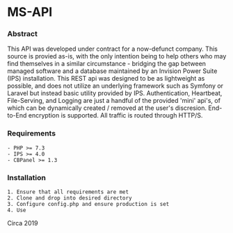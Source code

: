 # MS-API

### Abstract
This API was developed under contract for a now-defunct company. This source is provied as-is, with the only intention
being to help others who may find themselves in a similar circumstance - bridging the gap between managed software and a
database maintained by an Invision Power Suite (IPS) installation. This REST api was designed to be as lightweight as
possible, and does not utilize an underlying framework such as Symfony or Laravel but instead basic utility provided by
IPS. Authentication, Heartbeat, File-Serving, and Logging are just a handful of the provided 'mini' api's, of which can
be dynamically created / removed at the user's discresion. End-to-End encryption is supported. All traffic is routed
through HTTP/S.

### Requirements
    - PHP >= 7.3
    - IPS >= 4.0
    - CBPanel >= 1.3

### Installation
    1. Ensure that all requirements are met
    2. Clone and drop into desired directory
    3. Configure config.php and ensure production is set
    4. Use
    
Circa 2019
